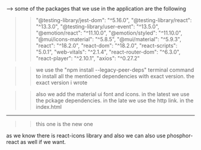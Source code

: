 --> some of the packages that we use in the application are the following
>>  "@testing-library/jest-dom": "^5.16.0",
    "@testing-library/react": "^13.3.0",
    "@testing-library/user-event": "^13.5.0",
    "@emotion/react": "^11.10.0",
    "@emotion/styled": "^11.10.0",
    "@mui/icons-material": "^5.8.5",
    "@mui/material": "^5.9.3",
    "react": "^18.2.0",
    "react-dom": "^18.2.0",
    "react-scripts": "5.0.1",
    "web-vitals": "^2.1.4",
    "react-router-dom": "^6.3.0",
    "react-player": "^2.10.1",
    "axios": "^0.27.2"

>> we use the "npm install --legacy-peer-deps" terminal command to install all the mentioned dependencies with exact version. the exact version i wrote 

>> also we add the material ui font and icons. in the latest we use the pckage dependencies. in the late we use the http link. in the index.html

_______________________________________________
>>this one is the new one

as we know there is react-icons library and also we can also use phosphor-react as well if we want.